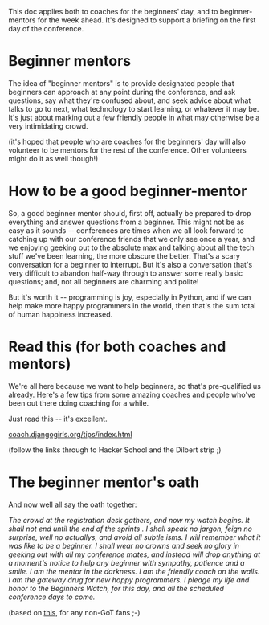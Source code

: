 This doc applies both to coaches for the beginners' day, and to
beginner-mentors for the week ahead.  It's designed to support a briefing on
the first day of the conference.


# Beginner mentors

The idea of "beginner mentors" is to provide designated people that beginners
can approach at any point during the conference, and ask questions, say what
they're confused about, and seek advice about what talks to go to next, what
technology to start learning, or whatever it may be.  It's just about marking
out a few friendly people in what may otherwise be a very intimidating crowd.

(it's hoped that people who are coaches for the beginners' day will also
volunteer to be mentors for the rest of the conference.  Other volunteers
might do it as well though!)

# How to be a good beginner-mentor

So, a good beginner mentor should, first off, actually be prepared to drop
everything and answer questions from a beginner.  This might not be as easy
as it sounds -- conferences are times when we all look forward to catching
up with our conference friends that we only see once a year, and we enjoying
geeking out to the absolute max and talking about all the tech stuff we've
been learning, the more obscure the better.  That's a scary conversation for a
beginner to interrupt.  But it's also a conversation that's very difficult
to abandon half-way through to answer some really basic questions;  and, not
all beginners are charming and polite!

But it's worth it -- programming is joy, especially in Python, and if we
can help make more happy programmers in the world, then that's the sum total
of human happiness increased.


# Read this (for both coaches and mentors)

We're all here because we want to help beginners, so that's pre-qualified us
already.  Here's a few tips from some amazing coaches and people who've been
out there doing coaching for a while.

Just read this -- it's excellent.

[coach.djangogirls.org/tips/index.html](http://coach.djangogirls.org/tips/index.html)

(follow the links through to Hacker School and the Dilbert strip ;)


# The beginner mentor's oath

And now well all say the oath together:


*The crowd at the registration desk gathers, and now my watch begins. It shall
not end until the end of the sprints . I shall speak no jargon, feign no
surprise, well no actuallys, and avoid all subtle isms.  I will remember what
it was like to be a beginner. I shall wear no crowns and seek no glory in
geeking out with all my conference mates, and instead will drop anything at a
moment's notice to help any beginner with sympathy, patience and a smile.
I am the mentor in the darkness. I am the friendly coach on the walls. I am the
gateway drug for new happy programmers. I pledge my life and honor to the
Beginners Watch, for this day, and all the scheduled conference days to come.*

(based on [this](http://gameofthrones.wikia.com/wiki/Night%27s_Watch), for any
non-GoT fans ;-)
